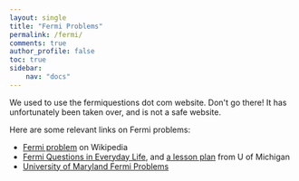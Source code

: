 ```yaml
---
layout: single
title: "Fermi Problems"
permalink: /fermi/
comments: true
author_profile: false
toc: true
sidebar:
    nav: "docs"
---
```

We used to use the fermiquestions dot com website. Don't go there! It has unfortunately been taken over, and is not a safe website.

Here are some relevant links on Fermi problems:

- [Fermi problem](https://en.wikipedia.org/wiki/Fermi_problem) on Wikipedia
- [Fermi Questions in Everyday Life](http://www.math.lsa.umich.edu/WCMTC/Fermi-Questions-RCMC-Three-Levels.pdf), and [a lesson plan](http://www.math.lsa.umich.edu/WCMTC/Fermi-Questions-Lesson-Plan.pdf) from U of Michigan
- [University of Maryland Fermi Problems](http://www.physics.umd.edu/perg/fermi/fermi.htm)
